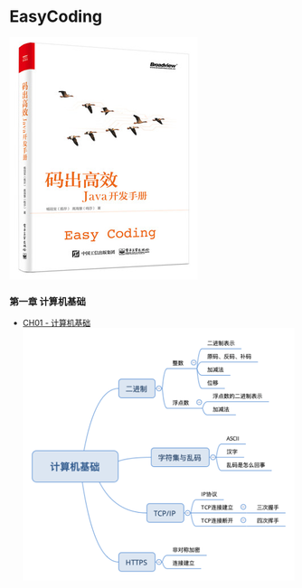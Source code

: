 # EasyCoding

![封面](./notes/cover.jpg)


### 第一章 计算机基础
* [CH01 - 计算机基础](./EasyCoding/notes/ch01.md)
![大纲](./notes/CH01-guideline.png)